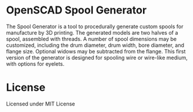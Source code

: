 # OpenSCAD Spool Generator

The Spool Generator is a tool to procedurally generate custom spools for manufacture by 3D printing. The generated models are two halves of a spool, assembled with threads. A number of spool dimensions may be customized, including the drum diameter, drum width, bore diameter, and flange size. Optional widows may be subtracted from the flange. This first version of the generator is designed for spooling wire or wire-like medium, with options for eyelets.


# License

Licensed under MIT License